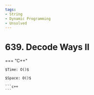 ```yaml
---
tags:
- String
- Dynamic Programming
- Unsolved
---
```



# 639. Decode Ways II

=== "C++"

    $Time: O()$

    $Space: O()$

    ```c++
    ```